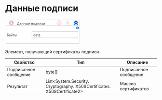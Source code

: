# Данные подписи

![](<../../../../.gitbook/assets/image (465).png>)

Элемент, получающий сертификаты подписи

| Свойство              | Тип                                                                      | Описание              |
| --------------------- | ------------------------------------------------------------------------ | --------------------- |
| Подписанное сообщение | byte\[]                                                                  | Подписанное сообщение |
| Результат             | List\<System.Security. Cryptography. X509Certificates. X509Certificate2> | Массив сертификатов   |

